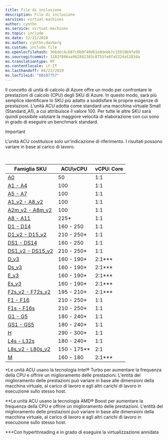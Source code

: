 ```yaml
---
title: File di inclusione
description: File di inclusione
services: virtual-machines
author: cynthn
ms.service: virtual-machines
ms.topic: include
ms.date: 12/21/2018
ms.author: cynthn;davberg
ms.custom: include file
ms.openlocfilehash: 366dec6c687c0b9f40d61e0debb7c15910b9fa99
ms.sourcegitcommit: 3102f886aa962842303c8753fe8fa5324a52834a
ms.translationtype: MT
ms.contentlocale: it-IT
ms.lasthandoff: 04/23/2019
ms.locfileid: "60187757"
---
```

Il concetto di unità di calcolo di Azure offre un modo per confrontare le prestazioni di calcolo (CPU) degli SKU di Azure. In questo modo, sarà più semplice identificare lo SKU più adatto a soddisfare le proprie esigenze di prestazioni.  L'unità ACU adotta come standard una macchina virtuale Small (Standard_A1), a cui attribuisce il valore 100. Per tutte le altre SKU sarà quindi possibile valutare la maggiore velocità di elaborazione con cui sono in grado di eseguire un benchmark standard. 

> [!IMPORTANT]
> L'unità ACU costituisce solo un'indicazione di riferimento.  I risultati possono variare in base al carico di lavoro. 
> 
> 

<br>

| Famiglia SKU | ACU\vCPU | vCPU: Core |
| --- | --- |---|
| [A0](../articles/virtual-machines/windows/sizes-general.md) |50 | 1:1 |
| [A1 - A4](../articles/virtual-machines/windows/sizes-general.md) |100 | 1:1 |
| [A5 - A7](../articles/virtual-machines/windows/sizes-general.md) |100 | 1:1 |
| [A1_v2 - A8_v2](../articles/virtual-machines/windows/sizes-general.md) |100 | 1:1 |
| [A2m_v2 - A8m_v2](../articles/virtual-machines/windows/sizes-general.md) |100 | 1:1 |
| [A8 - A11](../articles/virtual-machines/windows/sizes-hpc.md) |225* | 1:1 |
| [D1 - D14](../articles/virtual-machines/windows/sizes-general.md) |160 - 250 | 1:1 |
| [D1_v2 - D15_v2](../articles/virtual-machines/windows/sizes-general.md) |210 - 250* | 1:1 |
| [DS1 - DS14](../articles/virtual-machines/virtual-machines-windows-sizes-memory.md) |160 - 250 | 1:1 |
| [DS1_v2 - DS15_v2](../articles/virtual-machines/virtual-machines-windows-sizes-memory.md) |210 - 250* | 1:1 |
| [D_v3](../articles/virtual-machines/virtual-machines-windows-sizes-general.md) |160 - 190* | 2:1\*\*\* |
| [Ds_v3](../articles/virtual-machines/virtual-machines-windows-sizes-general.md) |160 - 190* | 2:1\*\*\* |
| [E_v3](../articles/virtual-machines/virtual-machines-windows-sizes-memory.md) |160 - 190* | 2:1\*\*\*|
| [Es_v3](../articles/virtual-machines/virtual-machines-windows-sizes-memory.md) |160 - 190* | 2:1\*\*\* |
| [F2s_v2 - F72s_v2](../articles/virtual-machines/windows/sizes-compute.md) |195 - 210* | 2:1\*\*\* |
| [F1 - F16](../articles/virtual-machines/windows/sizes-compute.md) |210 - 250* | 1:1 |
| [F1s - F16s](../articles/virtual-machines/windows/sizes-compute.md) |210 - 250* | 1:1 |
| [G1 - G5](../articles/virtual-machines/virtual-machines-windows-sizes-memory.md) |180 - 240* | 1:1 |
| [GS1 - GS5](../articles/virtual-machines/virtual-machines-windows-sizes-memory.md) |180 - 240* | 1:1 |
| [H](../articles/virtual-machines/windows/sizes-hpc.md) |290 - 300* | 1:1 |
| [L4s - L32s](../articles/virtual-machines/windows/sizes-storage.md) |180 - 240* | 1:1 |
| [L8s_v2 - L80s_v2](../articles/virtual-machines/windows/sizes-storage.md) |150 - 175** | 2:1 |
| [M](../articles/virtual-machines/virtual-machines-windows-sizes-memory.md) | 160 - 180 | 2:1\*\*\* |

*Le unità ACU usano la tecnologia Intel® Turbo per aumentare la frequenza della CPU e offrire un miglioramento delle prestazioni.  L'entità del miglioramento delle prestazioni può variare in base alle dimensioni della macchina virtuale, al carico di lavoro e agli altri carichi di lavoro in esecuzione sullo stesso host.

**Le unità ACU usano la tecnologia AMD® Boost per aumentare la frequenza della CPU e offrire un miglioramento delle prestazioni.  L'entità del miglioramento delle prestazioni può variare in base alle dimensioni della macchina virtuale, al carico di lavoro e agli altri carichi di lavoro in esecuzione sullo stesso host.

***Con hyperthreading e in grado di eseguire la virtualizzazione annidata
